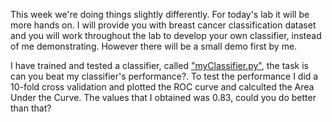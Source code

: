 This week we're doing things slightly differently. For today's lab it will be more hands on. I will provide you with breast cancer classification dataset and you will work throughout the lab to develop your own classifier, instead of me demonstrating. However there will be a small demo first by me. 

I have trained and tested a classifier, called ["myClassifier.py"](myClassier.py), the task is can you beat my classifier's performance?. To test the performance I did a 10-fold cross validation and plotted the ROC curve and calculted the Area Under the Curve. The values that I obtained was 0.83, could you do better than that?
